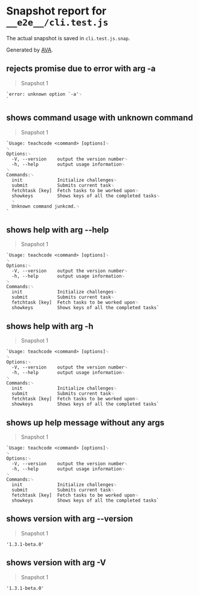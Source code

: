 # Snapshot report for `__e2e__/cli.test.js`

The actual snapshot is saved in `cli.test.js.snap`.

Generated by [AVA](https://ava.li).

## rejects promise due to error with arg -a

> Snapshot 1

    `error: unknown option `-a'␊
    `

## shows command usage with unknown command

> Snapshot 1

    `Usage: teachcode <command> [options]␊
    ␊
    Options:␊
      -V, --version    output the version number␊
      -h, --help       output usage information␊
    ␊
    Commands:␊
      init             Initialize challenges␊
      submit           Submits current task␊
      fetchtask [key]  Fetch tasks to be worked upon␊
      showkeys         Shows keys of all the completed tasks␊
      ␊
      Unknown command junkcmd.␊
    `

## shows help with arg --help

> Snapshot 1

    `Usage: teachcode <command> [options]␊
    ␊
    Options:␊
      -V, --version    output the version number␊
      -h, --help       output usage information␊
    ␊
    Commands:␊
      init             Initialize challenges␊
      submit           Submits current task␊
      fetchtask [key]  Fetch tasks to be worked upon␊
      showkeys         Shows keys of all the completed tasks`

## shows help with arg -h

> Snapshot 1

    `Usage: teachcode <command> [options]␊
    ␊
    Options:␊
      -V, --version    output the version number␊
      -h, --help       output usage information␊
    ␊
    Commands:␊
      init             Initialize challenges␊
      submit           Submits current task␊
      fetchtask [key]  Fetch tasks to be worked upon␊
      showkeys         Shows keys of all the completed tasks`

## shows up help message without any args

> Snapshot 1

    `Usage: teachcode <command> [options]␊
    ␊
    Options:␊
      -V, --version    output the version number␊
      -h, --help       output usage information␊
    ␊
    Commands:␊
      init             Initialize challenges␊
      submit           Submits current task␊
      fetchtask [key]  Fetch tasks to be worked upon␊
      showkeys         Shows keys of all the completed tasks`

## shows version with arg --version

> Snapshot 1

    '1.3.1-beta.0'

## shows version with arg -V

> Snapshot 1

    '1.3.1-beta.0'
